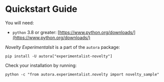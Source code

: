 # Quickstart Guide

You will need:

- `python` 3.8 or greater: [https://www.python.org/downloads/](https://www.python.org/downloads/)

*Novelty Experimentalsit* is a part of the `autora` package:

```shell
pip install -U autora["experimentalist-novelty"]
```


Check your installation by running:
```shell
python -c "from autora.experimentalist.novelty import novelty_sample"
```
